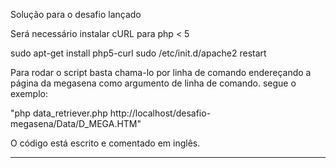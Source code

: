 Solução para o desafio lançado

Será necessário instalar cURL para php < 5

sudo apt-get install php5-curl
sudo /etc/init.d/apache2 restart


Para rodar o script basta chama-lo por linha de comando endereçando a página da megasena como argumento de linha de comando.
segue o exemplo:

"php data_retriever.php http://localhost/desafio-megasena/Data/D_MEGA.HTM"


O código está escrito e comentado em inglês.



-------------------------------------------------------------------------------------------------------------------------------

